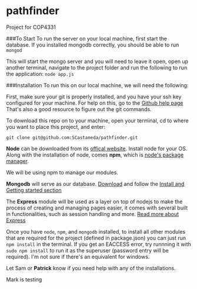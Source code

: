 pathfinder
==========

Project for COP4331

###To Start
To run the server on your local machine, first start the database.
If you installed mongodb correctly, you should be able to run
`mongod`

This will start the mongo server and you will need to leave it open, open up another terminal,
navigate to the project folder and run the following to run the application:
`node app.js`

###Installation
To run this on our local machine, we will need the following:

First, make sure your git is properly installed, and you have your ssh key configured for your machine.
For help on this, go to the [Github help page](https://help.github.com/)
That's also a good resource to figure out the git commands.

To download this repo on to your machine, open your terminal, cd to where you want to place this project,
and enter:

`git clone git@github.com:SCastaneda/pathfinder.git`

**Node** can be downloaded from its [offical website](http://nodejs.org/).
Install node for your OS. Along with the installation of node, comes **npm**, which is 
[node's package manager](https://npmjs.org/).

We will be using npm to manage our modules.

**Mongodb** will serve as our database. [Download](http://www.mongodb.org/) and follow the 
[Install and Getting started section](http://docs.mongodb.org/manual/installation/)

The **Express** module will be used as a layer on top of nodejs to make the process of creating and managing pages easier, it comes with several built in functionalities, such as session handling and more.
[Read more about Express](http://expressjs.com/)

Once you have `node`, `npm`, and `mongodb` installed, to install all other modules that are required
for the project (defined in package.json) you can just run
`npm install`
in the terminal. If you get an EACCESS error, try runnning it with 
`sudo npm install` to run it as the superuser (password entry will be required). I'm not sure if there's an equivalent for windows.

Let Sam or **Patrick** know if you need help with any of the installations.

Mark is testing

